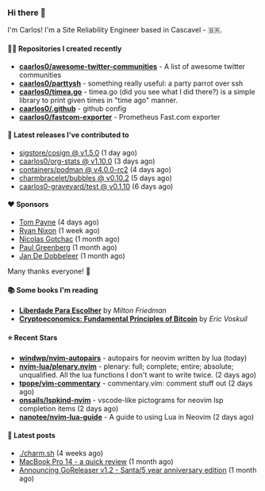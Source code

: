 ### Hi there 👋

I'm Carlos! I'm a Site Reliability Engineer based in Cascavel - 🇧🇷.

#### 👨‍💻 Repositories I created recently
- **[caarlos0/awesome-twitter-communities](https://github.com/caarlos0/awesome-twitter-communities)** - A list of awesome twitter communities
- **[caarlos0/parttysh](https://github.com/caarlos0/parttysh)** - something really useful: a party parrot over ssh
- **[caarlos0/timea.go](https://github.com/caarlos0/timea.go)** - timea.go (did you see what I did there?) is a simple library to print given times in &#34;time ago&#34; manner.
- **[caarlos0/.github](https://github.com/caarlos0/.github)** - github config
- **[caarlos0/fastcom-exporter](https://github.com/caarlos0/fastcom-exporter)** - Prometheus Fast.com exporter

#### 🚀 Latest releases I've contributed to


- [sigstore/cosign @ v1.5.0](https://github.com/sigstore/cosign/releases/tag/v1.5.0) (1 day ago)
- [caarlos0/org-stats @ v1.10.0](https://github.com/caarlos0/org-stats/releases/tag/v1.10.0) (3 days ago)
- [containers/podman @ v4.0.0-rc2](https://github.com/containers/podman/releases/tag/v4.0.0-rc2) (4 days ago)
- [charmbracelet/bubbles @ v0.10.2](https://github.com/charmbracelet/bubbles/releases/tag/v0.10.2) (5 days ago)
- [caarlos0-graveyard/test @ v0.1.10](https://github.com/caarlos0-graveyard/test/releases/tag/v0.1.10) (6 days ago)

#### ❤️ Sponsors
- [Tom Payne](https://github.com/twpayne) (4 days ago)
- [Ryan Nixon](https://github.com/taiidani) (1 week ago)
- [Nicolas Gotchac](https://github.com/ngotchac) (1 month ago)
- [Paul Greenberg](https://github.com/greenpau) (1 month ago)
- [Jan De Dobbeleer](https://github.com/JanDeDobbeleer) (1 month ago)

Many thanks everyone! 🙏

#### 📚 Some books I'm reading
- **[Liberdade Para Escolher](https://www.goodreads.com/book/show/17238591-liberdade-para-escolher)** by _Milton Friedman_
- **[Cryptoeconomics: Fundamental Principles of Bitcoin](https://www.goodreads.com/book/show/56919322-cryptoeconomics)** by _Eric Voskuil_

#### ⭐ Recent Stars


- **[windwp/nvim-autopairs](https://github.com/windwp/nvim-autopairs)** - autopairs for neovim written by lua (today)
- **[nvim-lua/plenary.nvim](https://github.com/nvim-lua/plenary.nvim)** - plenary: full; complete; entire; absolute; unqualified. All the lua functions I don&#39;t want to write twice. (2 days ago)
- **[tpope/vim-commentary](https://github.com/tpope/vim-commentary)** - commentary.vim: comment stuff out (2 days ago)
- **[onsails/lspkind-nvim](https://github.com/onsails/lspkind-nvim)** - vscode-like pictograms for neovim lsp completion items (2 days ago)
- **[nanotee/nvim-lua-guide](https://github.com/nanotee/nvim-lua-guide)** - A guide to using Lua in Neovim (2 days ago)

#### 📄 Latest posts
- [./charm.sh](https://carlosbecker.com/posts/charm/) (4 weeks ago)
- [MacBook Pro 14 - a quick review](https://carlosbecker.com/posts/macbook-pro-14/) (1 month ago)
- [Announcing GoReleaser v1.2 - Santa/5 year anniversary edition](https://carlosbecker.com/posts/goreleaser-v1.2/) (1 month ago)
